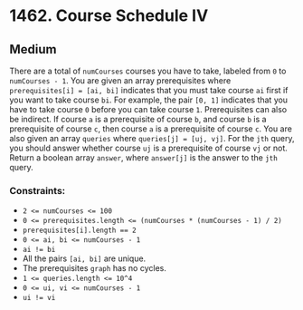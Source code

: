 # 1462. Course Schedule IV

## Medium

There are a total of `numCourses` courses you have to take, labeled from `0` to `numCourses - 1`. You are given an array
prerequisites where `prerequisites[i] = [ai, bi]` indicates that you must take course `ai` first if you want to take
course `bi`. For example, the pair `[0, 1]` indicates that you have to take course `0` before you can take course `1`.
Prerequisites can also be indirect. If course `a` is a prerequisite of course `b`, and course `b` is a prerequisite of
course `c`, then course `a` is a prerequisite of course `c`. You are also given an array `queries` where
`queries[j] = [uj, vj]`. For the `jth` query, you should answer whether course `uj` is a prerequisite of course `vj` or
not. Return a boolean array `answer`, where `answer[j]` is the answer to the `jth` query.

### Constraints:

- `2 <= numCourses <= 100`
- `0 <= prerequisites.length <= (numCourses * (numCourses - 1) / 2)`
- `prerequisites[i].length == 2`
- `0 <= ai, bi <= numCourses - 1`
- `ai != bi`
- All the pairs `[ai, bi]` are unique.
- The prerequisites `graph` has no cycles.
- `1 <= queries.length <= 10^4`
- `0 <= ui, vi <= numCourses - 1`
- `ui != vi`
